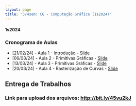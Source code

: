 ```yaml
---
layout: page
title: "3/4sem: CG - Computação Gráfica (1s2024)"
---
```


#### **1s2024**

### Cronograma de Aulas

- [21/02/24] - Aula 1 - Introdução - <a href="/cg/Aula 1 - Introdução.pdf" target="_blank">Slide</a>
- [06/03/24] - Aula 2 - Primitivas Gráficas - <a href="/cg/Aula 2 - Primitivas Gráficas.pdf" target="_blank">Slide</a>
- [13/03/24] - Aula 3 - Primitivas Gráficas - <a href="/cg/Aula 3 - Equacao da Reta.pdf" target="_blank">Slide</a>
- [20/03/24] - Aula 4 - Rasterização de Curvas - <a href="/cg/Aula 4 - Rasterização de Curvas.pdf" target="_blank">Slide</a>

## Entrega de Trabalhos

### Link para upload dos arquivos: <a href="http://bit.ly/45vu2kJ" target="_blank">http://bit.ly/45vu2kJ</a>
